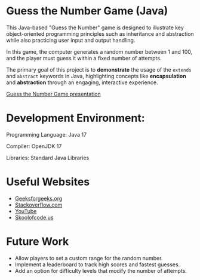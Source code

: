 # Guess the Number Game (Java)

This Java-based "Guess the Number" game is designed to illustrate key object-oriented programming principles such as inheritance and abstraction while also practicing user input and output handling.

In this game, the computer generates a random number between 1 and 100, and the player must guess it within a fixed number of attempts.

The primary goal of this project is to **demonstrate** the usage of the `extends` and `abstract` keywords in Java, highlighting concepts like **encapsulation** and **abstraction** through an engaging, interactive experience.

[Guess the Number Game presentation]()

# Development Environment:
Programming Language: Java 17

Compiler: OpenJDK 17

Libraries: Standard Java Libraries

# Useful Websites
- [Geeksforgeeks.org](https://www.geeksforgeeks.org/number-guessing-game-in-java/)
- [Stackoverflow.com](https://stackoverflow.com/questions/29890213/guess-the-number-in-java)
- [YouTube](https://www.youtube.com/watch?v=xoMzL7aRxK4)
- [Skoolofcode.us](https://skoolofcode.us/blog/guessing-game/)

# Future Work
- Allow players to set a custom range for the random number.  
- Implement a leaderboard to track high scores and fastest guesses.
- Add an option for difficulty levels that modify the number of attempts. 
